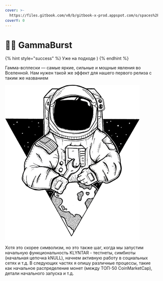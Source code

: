 ```yaml
---
cover: >-
  https://files.gitbook.com/v0/b/gitbook-x-prod.appspot.com/o/spaces%2FMlYPneLIcqHH1EOMSnny%2Fuploads%2FhglbbR5sFIA0Hm3sRUAs%2F3f9a76e8f304e41d93a8bf6daefc5163.gif?alt=media&token=9be2fce5-9063-43d4-9b45-f9e639f46b8c
coverY: 0
---
```


# 🧑🚀 GammaBurst

{% hint style="success" %}
Уже на подходе )
{% endhint %}

Гамма-всплески — самые яркие, сильные и мощные явления во Вселенной. Нам нужен такой же эффект для нашего первого релиза с таким же названием

![](../../.gitbook/assets/gamma.png)

Хотя это скорее символизм, но это также шаг, когда мы запустим начальную функциональность KLYNTAR - тестнеты, симбиоты (начальная цепочка kNULL), начнем активную работу в социальных сетях и т.д. В следующих частях я опишу различные процессы, такие как начальное распределение монет (между ТОП-50 CoinMarketCap), детали начального запуска и т.д.
